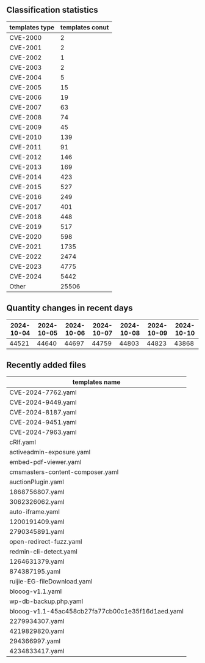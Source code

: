 ## Classification statistics
| templates type | templates conut | 
| --- | --- |
| CVE-2000 | 2 |
| CVE-2001 | 2 |
| CVE-2002 | 1 |
| CVE-2003 | 2 |
| CVE-2004 | 5 |
| CVE-2005 | 15 |
| CVE-2006 | 19 |
| CVE-2007 | 63 |
| CVE-2008 | 74 |
| CVE-2009 | 45 |
| CVE-2010 | 139 |
| CVE-2011 | 91 |
| CVE-2012 | 146 |
| CVE-2013 | 169 |
| CVE-2014 | 423 |
| CVE-2015 | 527 |
| CVE-2016 | 249 |
| CVE-2017 | 401 |
| CVE-2018 | 448 |
| CVE-2019 | 517 |
| CVE-2020 | 598 |
| CVE-2021 | 1735 |
| CVE-2022 | 2474 |
| CVE-2023 | 4775 |
| CVE-2024 | 5442 |
| Other | 25506 |
## Quantity changes in recent days
|2024-10-04 | 2024-10-05 | 2024-10-06 | 2024-10-07 | 2024-10-08 | 2024-10-09 | 2024-10-10|
|--- | ------ | ------ | ------ | ------ | ------ | ---|
|44521 | 44640 | 44697 | 44759 | 44803 | 44823 | 43868|
## Recently added files
| templates name | 
| --- |
| CVE-2024-7762.yaml |
| CVE-2024-9449.yaml |
| CVE-2024-8187.yaml |
| CVE-2024-9451.yaml |
| CVE-2024-7963.yaml |
| cRlf.yaml |
| activeadmin-exposure.yaml |
| embed-pdf-viewer.yaml |
| cmsmasters-content-composer.yaml |
| auctionPlugin.yaml |
| 1868756807.yaml |
| 3062326062.yaml |
| auto-iframe.yaml |
| 1200191409.yaml |
| 2790345891.yaml |
| open-redirect-fuzz.yaml |
| redmin-cli-detect.yaml |
| 1264631379.yaml |
| 874387195.yaml |
| ruijie-EG-fileDownload.yaml |
| blooog-v1.1.yaml |
| wp-db-backup.php.yaml |
| blooog-v1.1-45ac458cb27fa77cb00c1e35f16d1aed.yaml |
| 2279934307.yaml |
| 4219829820.yaml |
| 294366997.yaml |
| 4234833417.yaml |
